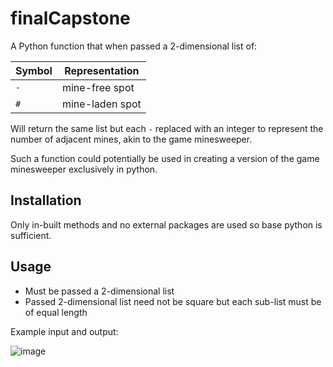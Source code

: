 # finalCapstone

A Python function that when passed a 2-dimensional list of: 

| Symbol | Representation |
| --- | --- |
| `-` | mine-free spot |
| `#` | mine-laden spot |

Will return the same list but each `-` replaced with an integer to represent the number of adjacent mines, akin to the game minesweeper.

Such a function could potentially be used in creating a version of the game minesweeper exclusively in python.
 
## Installation

Only in-built methods and no external packages are used so base python is sufficient. 

## Usage
- Must be passed a 2-dimensional list
- Passed 2-dimensional list need not be square but each sub-list must be of equal length

Example input and output:

![image](https://github.com/Crankles/finalCapstone/assets/45804891/9970a6a0-2207-49ed-a61d-b011a1b071a6)
